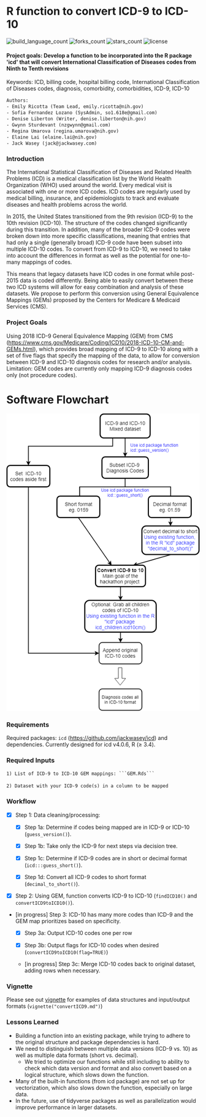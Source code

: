 # R function to convert ICD-9 to ICD-10

![build_language_count](https://img.shields.io/github/languages/count/NCBI-Hackathons/Design-of-ICD-9-to-10-conversion-function-for-the-R-package-icd.svg "build language count") ![forks_count](https://img.shields.io/github/forks/NCBI-Hackathons/Design-of-ICD-9-to-10-conversion-function-for-the-R-package-icd.svg "forks count") ![stars_count](https://img.shields.io/github/stars/NCBI-Hackathons/Design-of-ICD-9-to-10-conversion-function-for-the-R-package-icd.svg "star count") ![license](https://img.shields.io/github/license/NCBI-Hackathons/Design-of-ICD-9-to-10-conversion-function-for-the-R-package-icd.svg "license")

#### Project goals: Develop a function to be incorporated into the R package 'icd' that will convert International Classification of Diseases codes from Ninth to Tenth revisions

Keywords: ICD, billing code, hospital billing code, International Classification of Diseases codes, diagnosis, comorbidity, comorbidities, ICD-9, ICD-10

    Authors: 
    - Emily Ricotta (Team Lead, emily.ricotta@nih.gov)
    - Sofia Fernandez Lozano (SysAdmin, so1.618e@gmail.com)
    - Denise Liberton (Writer, denise.liberton@nih.gov)
    - Gwynn Sturdevant (nzgwynn@gmail.com)
    - Regina Umarova (regina.umarova@nih.gov)
    - Elaine Lai (elaine.lai@nih.gov)
    - Jack Wasey (jack@jackwasey.com)

### Introduction
The International Statistical Classification of Diseases and Related Health Problems (ICD) is a medical classification list by the World Health Organization (WHO) used around the world. Every medical visit is associated with one or more ICD codes. ICD codes are regularly used by medical billing, insurance, and epidemiologists to track and evaluate diseases and health problems across the world.  

In 2015, the United States transitioned from the 9th revision (ICD-9) to the 10th revision (ICD-10). The structure of the codes changed significantly during this transition. In addition, many of the broader ICD-9 codes were broken down into more specific classifications, meaning that entries that had only a single (generally broad) ICD-9 code have been subset into multiple ICD-10 codes. To convert from ICD-9 to ICD-10, we need to take into account the differences in format as well as the potential for one-to-many mappings of codes.

This means that legacy datasets have ICD codes in one format while post-2015 data is coded differently. Being able to easily convert between these two ICD systems will allow for easy combination and analysis of these datasets. We propose to perform this conversion using General Equivalence Mappings (GEMs) proposed by the Centers for Medicare & Medicaid Services (CMS).

### Project Goals
Using 2018 ICD-9 General Equivalence Mapping (GEM) from CMS (https://www.cms.gov/Medicare/Coding/ICD10/2018-ICD-10-CM-and-GEMs.html), which provides broad mapping of ICD-9 to ICD-10 along with a set of five flags that specify the mapping of the data, to allow for conversion between ICD-9 and ICD-10 diagnosis codes for research and/or analysis. Limitation: GEM codes are currently only mapping ICD-9 diagnosis codes only (not procedure codes).

# Software Flowchart
![Flowchart](https://github.com/NCBI-Hackathons/Design-of-ICD-9-to-10-conversion-function-for-the-R-package-icd/blob/master/Updated_Flowchart.png "Flowchart")

### Requirements
Required packages: ```icd``` (https://github.com/jackwasey/icd) and dependencies. Currently designed for icd v4.0.6, R (≥ 3.4).

### Required Inputs

    1) List of ICD-9 to ICD-10 GEM mappings: ```GEM.Rds```

    2) Dataset with your ICD-9 code(s) in a column to be mapped

### Workflow 
- [x] Step 1: Data cleaning/processing:

    - [x] Step 1a: Determine if codes being mapped are in ICD-9 or ICD-10 (```guess_version()```). 
    
    - [x] Step 1b: Take only the ICD-9 for next steps via decision tree.

    - [x] Step 1c: Determine if ICD-9 codes are in short or decimal format (```icd:::guess_short()```).

    - [x] Step 1d: Convert all ICD-9 codes to short format (```decimal_to_short()```).

- [x] Step 2: Using GEM, function converts ICD-9 to ICD-10 (```findICD10()``` and ```convertICD9toICD10()```). 

- [in progress] Step 3: ICD-10 has many more codes than ICD-9 and the GEM map prioritizes based on specificity. 

    - [x] Step 3a: Output ICD-10 codes one per row
    
    - [x] Step 3b: Output flags for ICD-10 codes when desired (```convertICD9toICD10(flag=TRUE)```)
    
    - [in progress] Step 3c: Merge ICD-10 codes back to original dataset, adding rows when necessary.

### Vignette

Please see out [vignette](https://github.com/NCBI-Hackathons/Design-of-ICD-9-to-10-conversion-function-for-the-R-package-icd/blob/master/convertICD.md) for examples of data structures and input/output formats (```vignette("convertICD9.md")```)

### Lessons Learned

- Building a function into an existing package, while trying to adhere to the original structure and package dependencies is hard.
- We need to distinguish between multiple data versions (ICD-9 vs. 10) as well as multiple data formats (short vs. decimal).
    - We tried to optimize our functions while still including to ability to check which data version and format and also convert based       on a logical structure, which slows down the function.
- Many of the built-in functions (from icd package) are not set up for vectorization, which also slows down the function, especially on large data. 
- In the future, use of tidyverse packages as well as parallelization would improve performance in larger datasets.
